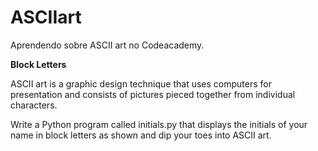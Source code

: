 # ASCIIart
Aprendendo sobre ASCII art no Codeacademy.

**Block Letters**

ASCII art is a graphic design technique that uses computers for presentation and consists of pictures pieced together from individual characters.

Write a Python program called initials.py that displays the initials of your name in block letters as shown and dip your toes into ASCII art.
